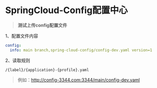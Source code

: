 # SpringCloud-Config配置中心

> **测试上传config配置文件**

1、配置文件内容

```yaml
config:
  info: main branch,spring-cloud-config/config-dev.yaml version=1
```

2、读取规则

`/{label}/{application}-{profile}.yaml`

> 例如：http://config-3344.com:3344/main/config-dev.yaml
